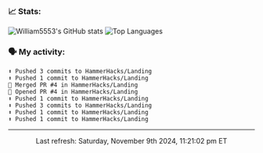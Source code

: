 ### 📈 Stats:
![William5553's GitHub stats](https://gh-readme-stats-git-main-william5553s-projects.vercel.app/api?username=wkangg&show_icons=true&theme=dark&include_all_commits=true&count_private=true&hide_border=true)
![Top Languages](https://gh-readme-stats-git-main-william5553s-projects.vercel.app/api/top-langs/?username=wkangg&langs_count=10&layout=compact&theme=dark&include_all_commits=true&count_private=true&hide_border=true)

### 🗣 My activity:
```
⬆️ Pushed 3 commits to HammerHacks/Landing
⬆️ Pushed 1 commit to HammerHacks/Landing
🎉 Merged PR #4 in HammerHacks/Landing
💪 Opened PR #4 in HammerHacks/Landing
⬆️ Pushed 1 commit to HammerHacks/Landing
⬆️ Pushed 3 commits to HammerHacks/Landing
⬆️ Pushed 1 commit to HammerHacks/Landing
⬆️ Pushed 1 commit to HammerHacks/Landing
```

------------
<p align="center">Last refresh: Saturday, November 9th 2024, 11:21:02 pm ET</p>
